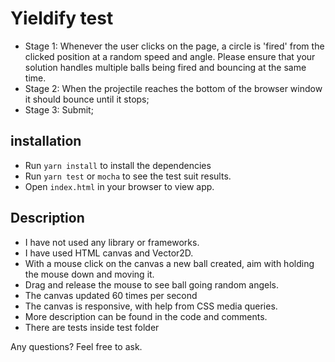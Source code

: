 # Yieldify test

- Stage 1: Whenever the user clicks on the page, a circle is 'fired' from the clicked position at a random speed and angle. Please ensure that your solution handles multiple balls being fired and bouncing at the same time.
- Stage 2: When the projectile reaches the bottom of the browser window it should bounce until it stops;
- Stage 3: Submit;


## installation
- Run `yarn install` to install the dependencies
- Run `yarn test` or `mocha` to see the test suit results.
- Open `index.html` in your browser to view app. 

## Description
- I have not used any library or frameworks.
- I have used HTML canvas and Vector2D.
- With a mouse click on the canvas a new ball created, aim with holding the mouse down and moving it. 
- Drag and release the mouse to see ball going random angels.
- The canvas updated 60 times per second
- The canvas is responsive, with help from CSS media queries.
- More description can be found in the code and comments.
- There are tests inside test folder

Any questions? Feel free to ask.

